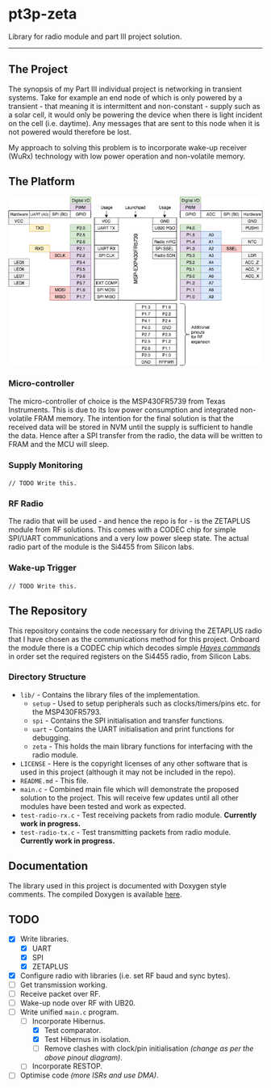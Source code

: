 # pt3p-zeta

Library for radio module and part III project solution.

---

## The Project

The synopsis of my Part III individual project is networking in transient
systems. Take for example an end node of which is only powered by a transient -
that meaning it is intermittent and non-constant - supply such as a solar cell,
it would only be powering the device when there is light incident on the cell
(i.e. daytime). Any messages that are sent to this node when it is not powered
would therefore be lost.

My approach to solving this problem is to incorporate wake-up receiver (WuRx)
technology with low power operation and non-volatile memory.

## The Platform

![Pinout diagram](./pinout.png)

### Micro-controller

The micro-controller of choice is the MSP430FR5739 from Texas Instruments. This
is due to its low power consumption and integrated non-volatile FRAM memory. The
intention for the final solution is that the received data will be stored in NVM
until the supply is sufficient to handle the data. Hence after a SPI transfer
from the radio, the data will be written to FRAM and the MCU will sleep.

### Supply Monitoring

`// TODO Write this.`

### RF Radio

The radio that will be used - and hence the repo is for - is the ZETAPLUS module
from RF solutions. This comes with a CODEC chip for simple SPI/UART
communications and a very low power sleep state. The actual radio part of the
module is the Si4455 from Silicon labs.

### Wake-up Trigger

`// TODO Write this.`

## The Repository

This repository contains the code necessary for driving the ZETAPLUS radio that
I have chosen as the communications method for this project. Onboard the module
there is a CODEC chip which decodes simple
[*Hayes commands*](https://en.wikipedia.org/wiki/Hayes_command_set) in order set
the required registers on the Si4455 radio, from Silicon Labs.

### Directory Structure

* `lib/` - Contains the library files of the implementation.
    * `setup` - Used to setup peripherals such as clocks/timers/pins etc.
      for the MSP430FR5793.
    * `spi` - Contains the SPI initialisation and transfer functions.
    * `uart` - Contains the UART initialisation and print functions for
      debugging.
    * `zeta` - This holds the main library functions for interfacing with the
    radio module.
* `LICENSE` - Here is the copyright licenses of any other software that is used
  in this project (although it may not be included in the repo).
* `README.md` - This file.
* `main.c` - Combined main file which will demonstrate the proposed solution to
  the project. This will receive few updates until all other modules have been
  tested and work as expected.
* `test-radio-rx.c` - Test receiving packets from radio module. **Currently
  work in progress.**
* `test-radio-tx.c` - Test transmitting packets from radio module. **Currently
  work in progress.**

## Documentation

The library used in this project is documented with Doxygen style comments. The
compiled Doxygen is available [here](https://rhthomas.github.io/docs/zeta).

## TODO

- [x] Write libraries.
	- [x] UART
	- [x] SPI
	- [x] ZETAPLUS
- [x] Configure radio with libraries (i.e. set RF baud and sync bytes).
- [ ] Get transmission working.
- [ ] Receive packet over RF.
- [ ] Wake-up node over RF with UB20.
- [ ] Write unified `main.c` program.
	- [ ] Incorporate Hibernus.
    	- [x] Test comparator.
    	- [x] Test Hibernus in isolation.
		- [ ] Remove clashes with clock/pin initialisation *(change as per the
              above pinout diagram)*.
	- [ ] Incorporate RESTOP.
- [ ] Optimise code *(more ISRs and use DMA)*.
